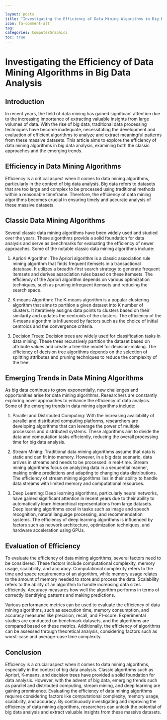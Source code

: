 ```yaml
---

layout: posts
title: "Investigating the Efficiency of Data Mining Algorithms in Big Data Analysis"
icon: fa-comment-alt
tag:      
categories: ComputerGraphics
toc: true
---
```




# Investigating the Efficiency of Data Mining Algorithms in Big Data Analysis

## Introduction

In recent years, the field of data mining has gained significant attention due to the increasing importance of extracting valuable insights from large volumes of data. With the rise of big data, traditional data processing techniques have become inadequate, necessitating the development and evaluation of efficient algorithms to analyze and extract meaningful patterns from these massive datasets. This article aims to explore the efficiency of data mining algorithms in big data analysis, examining both the classic approaches and the emerging trends.

## Efficiency in Data Mining Algorithms

Efficiency is a critical aspect when it comes to data mining algorithms, particularly in the context of big data analysis. Big data refers to datasets that are too large and complex to be processed using traditional methods within a reasonable timeframe. Therefore, the efficiency of data mining algorithms becomes crucial in ensuring timely and accurate analysis of these massive datasets.

## Classic Data Mining Algorithms

Several classic data mining algorithms have been widely used and studied over the years. These algorithms provide a solid foundation for data analysis and serve as benchmarks for evaluating the efficiency of newer approaches. Some of the notable classic data mining algorithms include:

1. Apriori Algorithm: The Apriori algorithm is a classic association rule mining algorithm that finds frequent itemsets in a transactional database. It utilizes a breadth-first search strategy to generate frequent itemsets and derives association rules based on these itemsets. The efficiency of the Apriori algorithm depends on various optimization techniques, such as pruning infrequent itemsets and reducing the search space.

2. K-means Algorithm: The K-means algorithm is a popular clustering algorithm that aims to partition a given dataset into K number of clusters. It iteratively assigns data points to clusters based on their similarity and updates the centroids of the clusters. The efficiency of the K-means algorithm is influenced by factors such as the choice of initial centroids and the convergence criteria.

3. Decision Trees: Decision trees are widely used for classification tasks in data mining. These trees recursively partition the dataset based on attribute values and create a tree-like model for decision-making. The efficiency of decision tree algorithms depends on the selection of splitting attributes and pruning techniques to reduce the complexity of the tree.

## Emerging Trends in Data Mining Algorithms

As big data continues to grow exponentially, new challenges and opportunities arise for data mining algorithms. Researchers are constantly exploring novel approaches to enhance the efficiency of data analysis. Some of the emerging trends in data mining algorithms include:

1. Parallel and Distributed Computing: With the increasing availability of parallel and distributed computing platforms, researchers are developing algorithms that can leverage the power of multiple processors and distributed systems. These algorithms aim to divide the data and computation tasks efficiently, reducing the overall processing time for big data analysis.

2. Stream Mining: Traditional data mining algorithms assume that data is static and can fit into memory. However, in a big data scenario, data arrives in streams and needs to be processed in real-time. Stream mining algorithms focus on analyzing data in a sequential manner, making online predictions and adapting to changing data distributions. The efficiency of stream mining algorithms lies in their ability to handle data streams with limited memory and computational resources.

3. Deep Learning: Deep learning algorithms, particularly neural networks, have gained significant attention in recent years due to their ability to automatically learn hierarchical representations from large datasets. Deep learning algorithms excel in tasks such as image and speech recognition, natural language processing, and recommendation systems. The efficiency of deep learning algorithms is influenced by factors such as network architecture, optimization techniques, and hardware acceleration using GPUs.

## Evaluation of Efficiency

To evaluate the efficiency of data mining algorithms, several factors need to be considered. These factors include computational complexity, memory usage, scalability, and accuracy. Computational complexity refers to the time and space requirements of an algorithm, while memory usage relates to the amount of memory needed to store and process the data. Scalability refers to the ability of an algorithm to handle increasing data sizes efficiently. Accuracy measures how well the algorithm performs in terms of correctly identifying patterns and making predictions.

Various performance metrics can be used to evaluate the efficiency of data mining algorithms, such as execution time, memory consumption, and accuracy measures like precision, recall, and F1-score. Experimental studies are conducted on benchmark datasets, and the algorithms are compared based on these metrics. Additionally, the efficiency of algorithms can be assessed through theoretical analysis, considering factors such as worst-case and average-case time complexity.

## Conclusion

Efficiency is a crucial aspect when it comes to data mining algorithms, especially in the context of big data analysis. Classic algorithms such as Apriori, K-means, and decision trees have provided a solid foundation for data analysis. However, with the advent of big data, emerging trends such as parallel and distributed computing, stream mining, and deep learning are gaining prominence. Evaluating the efficiency of data mining algorithms requires considering factors like computational complexity, memory usage, scalability, and accuracy. By continuously investigating and improving the efficiency of data mining algorithms, researchers can unlock the potential of big data analysis and extract valuable insights from these massive datasets.